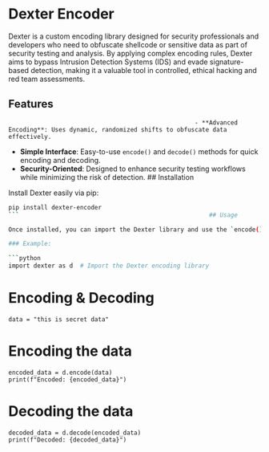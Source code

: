 # Dexter Encoder

Dexter is a custom encoding library designed for security professionals and developers who need to obfuscate shellcode or sensitive data as part of security testing and analysis. By applying complex encoding rules, Dexter aims to bypass Intrusion Detection Systems (IDS) and evade signature-based detection, making it a valuable tool in controlled, ethical hacking and red team assessments.  
## Features
                                                        - **Advanced Encoding**: Uses dynamic, randomized shifts to obfuscate data effectively.
- **Simple Interface**: Easy-to-use `encode()` and `decode()` methods for quick encoding and decoding.
- **Security-Oriented**: Designed to enhance security testing workflows while minimizing the risk of detection.
                                                        ## Installation

Install Dexter easily via pip:                          
```bash
pip install dexter-encoder
```                                                     ## Usage

Once installed, you can import the Dexter library and use the `encode()` and `decode()` methods to obfuscate and deobfuscate your data.

### Example:

```python
import dexter as d  # Import the Dexter encoding library
```

# Encoding & Decoding
```
data = "this is secret data"
```

# Encoding the data
```
encoded_data = d.encode(data)
print(f"Encoded: {encoded_data}")
```

# Decoding the data
```
decoded_data = d.decode(encoded_data)
print(f"Decoded: {decoded_data}")

```
